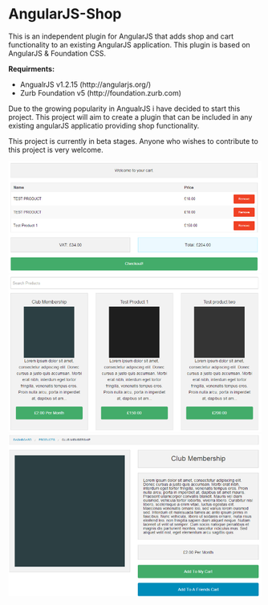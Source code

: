 AngularJS-Shop
==============

This is an independent plugin for AngularJS that adds shop and cart functionality to an existing AngularJS application. This plugin is based on AngularJS & Foundation CSS.

<b>Requirments:</b>
<ul>
  <li>AngualrJS v1.2.15 (http://angularjs.org/)</li>
  <li>Zurb Foundation v5 (http://foundation.zurb.com)</li>
</ul>

Due to the growing popularity in AngualrJS i have decided to start this project. This project will aim to create a plugin that can be included in any existing angularJS applicatio providing shop functionality.

This project is currently in beta stages. Anyone who wishes to contribute to this project is very welcome.

![alt tag](https://raw.githubusercontent.com/peteringram0/AngularJS-Shop/master/screenshots/cart-page.jpg)
![alt tag](https://raw.githubusercontent.com/peteringram0/AngularJS-Shop/master/screenshots/products-page.jpg)
![alt tag](https://raw.githubusercontent.com/peteringram0/AngularJS-Shop/master/screenshots/product-page.jpg)
